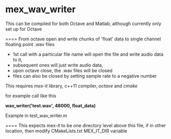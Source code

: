 mex_wav_writer
======

This can be compiled for both Octave and Matlab, although currently only set up for Octave

====
From octave open and write chunks of 'float' data to single channel floating point .wav files

* 1st call with a particular file name will open the file and write audio data to it,
* subsequent ones will just write audio data,
* upon octave close, the .wav files will be closed
* files can also be closed by setting sample rate to a negative number

This requires *mex-it* library, c++11 compiler, *octave* and *cmake*

for example call like this

**wav_writer('test.wav', 48000, float_data)**

Example in test_wav_writer.m

====
This expects mex-it to be one directory level above this file, if in other location, then
modify CMakeLists.txt MEX_IT_DIR variable
